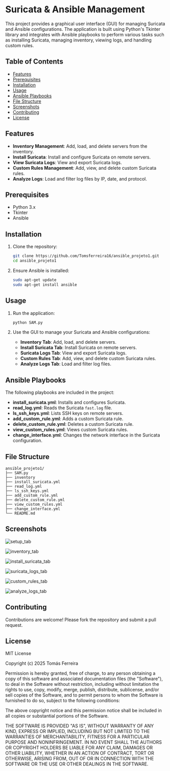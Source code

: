 # Suricata & Ansible Management

This project provides a graphical user interface (GUI) for managing Suricata and Ansible configurations. The application is built using Python's Tkinter library and integrates with Ansible playbooks to perform various tasks such as installing Suricata, managing inventory, viewing logs, and handling custom rules.

## Table of Contents

- [Features](#features)
- [Prerequisites](#prerequisites)
- [Installation](#installation)
- [Usage](#usage)
- [Ansible Playbooks](#ansible-playbooks)
- [File Structure](#file-structure)
- [Screenshots](#screenshots)
- [Contributing](#contributing)
- [License](#license)

## Features

- **Inventory Management**: Add, load, and delete servers from the inventory.
- **Install Suricata**: Install and configure Suricata on remote servers.
- **View Suricata Logs**: View and export Suricata logs.
- **Custom Rules Management**: Add, view, and delete custom Suricata rules.
- **Analyze Logs**: Load and filter log files by IP, date, and protocol.

## Prerequisites

- Python 3.x
- Tkinter
- Ansible

## Installation

1. Clone the repository:
    ```sh
    git clone https://github.com/Tomsferreira16/ansible_projeto1.git
    cd ansible_projeto1
    ```

2. Ensure Ansible is installed:
    ```sh
    sudo apt-get update
    sudo apt-get install ansible
    ```

## Usage

1. Run the application:
    ```sh
    python SAM.py
    ```

2. Use the GUI to manage your Suricata and Ansible configurations:
    - **Inventory Tab**: Add, load, and delete servers.
    - **Install Suricata Tab**: Install Suricata on remote servers.
    - **Suricata Logs Tab**: View and export Suricata logs.
    - **Custom Rules Tab**: Add, view, and delete custom Suricata rules.
    - **Analyze Logs Tab**: Load and filter log files.

## Ansible Playbooks

The following playbooks are included in the project:

- **install_suricata.yml**: Installs and configures Suricata.
- **read_log.yml**: Reads the Suricata `fast.log` file.
- **ls_ssh_keys.yml**: Lists SSH keys on remote servers.
- **add_custom_rule.yml**: Adds a custom Suricata rule.
- **delete_custom_rule.yml**: Deletes a custom Suricata rule.
- **view_custom_rules.yml**: Views custom Suricata rules.
- **change_interface.yml**: Changes the network interface in the Suricata configuration.

## File Structure

```
ansible_projeto1/
├── SAM.py
├── inventory
├── install_suricata.yml
├── read_log.yml
├── ls_ssh_keys.yml
├── add_custom_rule.yml
├── delete_custom_rule.yml
├── view_custom_rules.yml
├── change_interface.yml
└── README.md
```

## Screenshots

![setup_tab](https://github.com/user-attachments/assets/fd72c495-8c37-4ba6-a3a5-df1e64f03fcf)

![inventory_tab](https://github.com/user-attachments/assets/6f44c25c-1d62-4bed-aa42-5ca497bc65d8)

![install_suricata_tab](https://github.com/user-attachments/assets/6e1eb128-4564-41ea-90d9-5dc2bf04f55e)

![suricata_logs_tab](https://github.com/user-attachments/assets/3bcb0996-a375-4738-8dcd-58994a75bafc)

![custom_rules_tab](https://github.com/user-attachments/assets/67dba868-b89a-4236-9a87-ca4ec306d3b8)

![analyze_logs_tab](https://github.com/user-attachments/assets/5efd0ead-6f5b-4bb9-bc17-b72e6ec8986d)

## Contributing

Contributions are welcome! Please fork the repository and submit a pull request.

## License

MIT License

Copyright (c) 2025 Tomás Ferreira

Permission is hereby granted, free of charge, to any person obtaining a copy
of this software and associated documentation files (the "Software"), to deal
in the Software without restriction, including without limitation the rights
to use, copy, modify, merge, publish, distribute, sublicense, and/or sell
copies of the Software, and to permit persons to whom the Software is
furnished to do so, subject to the following conditions:

The above copyright notice and this permission notice shall be included in all
copies or substantial portions of the Software.

THE SOFTWARE IS PROVIDED "AS IS", WITHOUT WARRANTY OF ANY KIND, EXPRESS OR
IMPLIED, INCLUDING BUT NOT LIMITED TO THE WARRANTIES OF MERCHANTABILITY,
FITNESS FOR A PARTICULAR PURPOSE AND NONINFRINGEMENT. IN NO EVENT SHALL THE
AUTHORS OR COPYRIGHT HOLDERS BE LIABLE FOR ANY CLAIM, DAMAGES OR OTHER
LIABILITY, WHETHER IN AN ACTION OF CONTRACT, TORT OR OTHERWISE, ARISING FROM,
OUT OF OR IN CONNECTION WITH THE SOFTWARE OR THE USE OR OTHER DEALINGS IN THE
SOFTWARE.

